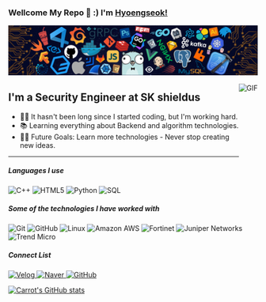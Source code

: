 <!---
Carrotww/Carrotww is a ✨ special ✨ repository because its `README.md` (this file) appears on your GitHub profile.
You can click the Preview link to take a look at your changes.
--->

### Wellcome My Repo 👋 :) I'm [Hyoengseok!](https://github.com/)

![Github Banner](https://github.com/Jaydeep-Yadav/Jaydeep-Yadav/blob/main/banner.png)

<img align="right" alt="GIF" height="160px" src="https://media.giphy.com/media/Ah3zHH7hvsSB2/giphy.gif" />

## I'm a Security Engineer at SK shieldus

- 👨‍💻 It hasn't been long since I started coding, but I'm working hard.
- 📚 Learning everything about Backend and algorithm technologies.
- 💪🏼 Future Goals: Learn more technologies - Never stop creating new ideas.

---

##### Languages I use

![C++](https://img.shields.io/badge/-C++-000000?style=flat&logo=c%2B%2B)
![HTML5](https://img.shields.io/badge/-HTML5-000000?style=flat&logo=html5)
![Python](https://img.shields.io/badge/-Python-000000?style=flat&logo=python)
![SQL](https://img.shields.io/badge/-SQL-000000?style=flat&logo=postgresql)

##### Some of the technologies I have worked with

![Git](https://img.shields.io/badge/-Git-222222?style=flat&logo=git&logoColor=F05032)
![GitHub](https://img.shields.io/badge/-GitHub-222222?style=flat&logo=github&logoColor=181717)
![Linux](https://img.shields.io/badge/-Linux-222222?style=flat&logo=linux&logoColor=FCC624)
<img alt="Amazon AWS" src ="https://img.shields.io/badge/AWS-222222.svg?&style=flat&logo=Amazon AWS&logoColor=#EE3124"/>
<img alt="Fortinet" src ="https://img.shields.io/badge/Fortinet FGT-222222.svg?&style=flat&logo=Fortinet&logoColor=#EE3124"/>
<img alt="Juniper Networks" src ="https://img.shields.io/badge/Juniper Networks FW-222222.svg?&style=flat&logo=Juniper Networks&logoColor=##84B135"/>
<img alt="Trend Micro" src ="https://img.shields.io/badge/TMC Tipping point-222222.svg?&style=flat&logo=Trend Micro&logoColor=##D71921"/>

##### Connect List
<a href="https://velog.io/@rjgjfl" target="_blank"><img alt="Velog" src ="https://img.shields.io/badge/Velog-222222.svg?&style=flat&logo=Velog&logoColor=##20C997"/>
<img alt="Naver" src ="https://img.shields.io/badge/rjgjfl90@naver.com-222222.svg?&style=flat&logo=Naver&logoColor=##20C997"/>
<a href="https://github.com/Carrotww" target="_blank">![GitHub](https://img.shields.io/badge/-Carrotww_GitHub-222222?style=flat&logo=github&logoColor=181717)

![Carrot's GitHub stats](https://github-readme-stats.vercel.app/api?username=Carrotww&theme=material-palenight&show_icons=true)
<br/>
